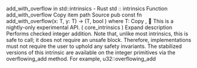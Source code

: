 add_with_overflow in std::intrinsics - Rust
std
::
intrinsics
Function
add_with_overflow
Copy item path
Source
pub const fn add_with_overflow<T>(x: T, y: T) -> (T,
bool
)
where
    T:
Copy
,
🔬
This is a nightly-only experimental API. (
core_intrinsics
)
Expand description
Performs checked integer addition.
Note that, unlike most intrinsics, this is safe to call;
it does not require an
unsafe
block.
Therefore, implementations must not require the user to uphold
any safety invariants.
The stabilized versions of this intrinsic are available on the integer
primitives via the
overflowing_add
method. For example,
u32::overflowing_add